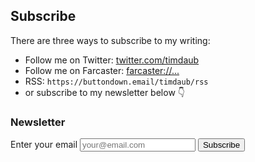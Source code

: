 ## Subscribe

There are three ways to subscribe to my writing:

- Follow me on Twitter: [twitter.com/timdaub](https://twitter.com/timdaub)
- Follow me on Farcaster: [farcaster://...](farcaster://profiles/5708)
- RSS: `https://buttondown.email/timdaub/rss`
- or subscribe to my newsletter below 👇

### Newsletter

<form
  action="https://buttondown.email/api/emails/embed-subscribe/timdaub"
  method="post"
  target="popupwindow"
  onsubmit="window.open('https://buttondown.email/timdaub', 'popupwindow')"
  class="embeddable-buttondown-form"
>
  <label for="bd-email">Enter your email</label>
  <input placeholder="your@email.com" type="email" name="email" id="bd-email" />
  <input type="submit" value="Subscribe" />
</form>
